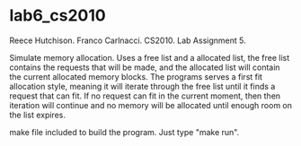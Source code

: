 # lab6_cs2010

Reece Hutchison.
Franco Carlnacci.
CS2010.
Lab Assignment 5.

Simulate memory allocation. Uses a free list and a allocated list, the free 
list contains the requests that will be made, and the allocated list will 
contain the current allocated memory blocks. The programs serves a first fit 
allocation style, meaning it will iterate through the free list until it finds 
a request that can fit. If no request can fit in the current moment, then then 
iteration will continue and no memory will be allocated until enough room on 
the list expires. 

make file included to build the program. Just type "make run". 
